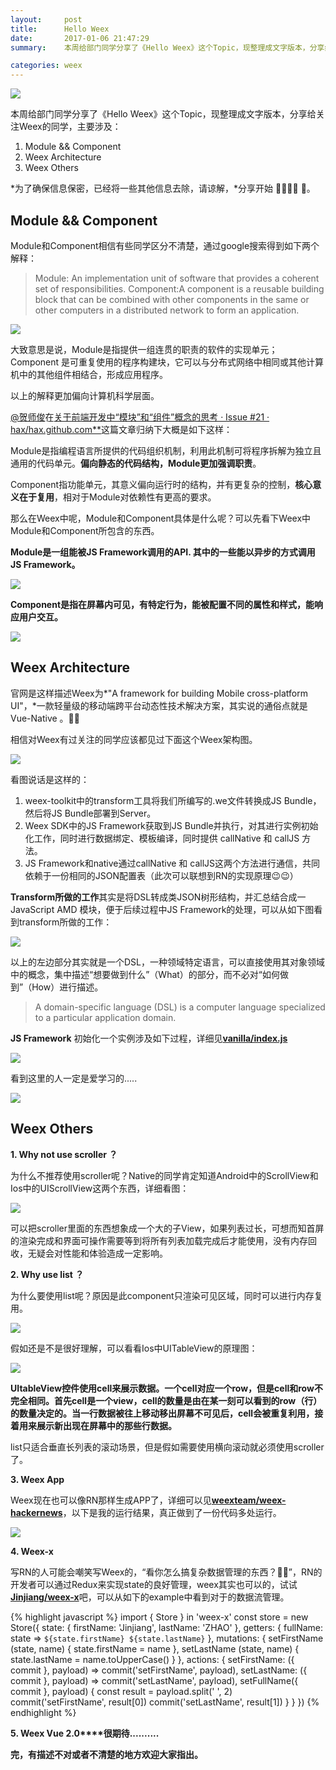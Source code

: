 ```yaml
---
layout:     post
title:      Hello Weex
date:       2017-01-06 21:47:29
summary:    本周给部门同学分享了《Hello Weex》这个Topic，现整理成文字版本，分享给关注Weex的同学，主要涉及:Module && Component、Weex Architecture、 Weex Others。

categories: weex
---
```


![](http://img.alicdn.com/tfs/TB1qlHxPXXXXXaFaXXXXXXXXXXX-2880-1800.jpg)

本周给部门同学分享了《Hello Weex》这个Topic，现整理成文字版本，分享给关注Weex的同学，主要涉及：

1. Module && Component
2. Weex Architecture
3. Weex Others

*为了确保信息保密，已经将一些其他信息去除，请谅解，*分享开始 👨‍👨‍👧‍👧 🤣。

## **Module && Component**

Module和Component相信有些同学区分不清楚，通过google搜索得到如下两个解释：

> Module: An implementation unit of software that provides a coherent set of responsibilities.
> Component:A component is a reusable building block that can be combined with other components in the same or other computers in a distributed network to form an application.

![](http://img.alicdn.com/tfs/TB1T6zwPXXXXXa2aXXXXXXXXXXX-440-317.png)

大致意思是说，Module是指提供一组连贯的职责的软件的实现单元；Component 是可重复使用的程序构建块，它可以与分布式网络中相同或其他计算机中的其他组件相结合，形成应用程序。

以上的解释更加偏向计算机科学层面。

[@贺师俊](https://www.zhihu.com/people/3ec3b166992a5a90a1083945d2490d38)在[关于前端开发中“模块”和“组件”概念的思考 · Issue #21 · hax/hax.github.com**](https://github.com/hax/hax.github.com/issues/21)这篇文章归纳下大概是如下这样：

Module是指编程语言所提供的代码组织机制，利用此机制可将程序拆解为独立且通用的代码单元。**偏向静态的代码结构，Module更加强调职责**。

Component指功能单元，其意义偏向运行时的结构，并有更复杂的控制，**核心意义在于复用**，相对于Module对依赖性有更高的要求。

那么在Weex中呢，Module和Component具体是什么呢？可以先看下Weex中Module和Component所包含的东西。

**Module是一组能被JS Framework调用的API. 其中的一些能以异步的方式调用JS Framework。**

![](http://img.alicdn.com/tfs/TB10Qn_PXXXXXXFXXXXXXXXXXXX-1172-458.png)

**Component是指在屏幕内可见，有特定行为，能被配置不同的属性和样式，能响应用户交互。**

![](http://img.alicdn.com/tfs/TB1NvfQPXXXXXcLXFXXXXXXXXXX-1322-766.png)

## **Weex Architecture**

官网是这样描述Weex为*"A framework for building Mobile cross-platform UI"，*一款轻量级的移动端跨平台动态性技术解决方案，其实说的通俗点就是Vue-Native 。🤔🤒

相信对Weex有过关注的同学应该都见过下面这个Weex架构图。

![](http://img.alicdn.com/tfs/TB1EITwPXXXXXaCaXXXXXXXXXXX-852-566.png)

看图说话是这样的：

1. weex-toolkit中的transform工具将我们所编写的.we文件转换成JS Bundle，然后将JS Bundle部署到Server。
2. Weex SDK中的JS Framework获取到JS Bundle并执行，对其进行实例初始化工作，同时进行数据绑定、模板编译，同时提供 callNative 和 callJS 方法。
3. JS Framework和native通过callNative 和 callJS这两个方法进行通信，共同依赖于一份相同的JSON配置表（此次可以联想到RN的实现原理😉😉）

**Transform所做的工作**其实是将DSL转成类JSON树形结构，并汇总结合成一JavaScript AMD 模块，便于后续过程中JS Framework的处理，可以从如下图看到transform所做的工作：

![](http://img.alicdn.com/tfs/TB1_hLfPXXXXXbgaVXXXXXXXXXX-2880-1800.jpg)

以上的左边部分其实就是一个DSL，一种领域特定语言，可以直接使用其对象领域中的概念，集中描述“想要做到什么”（What）的部分，而不必对“如何做到”（How）进行描述。

> A domain-specific language (DSL) is a computer language specialized to a particular application domain.

**JS Framework** 初始化一个实例涉及如下过程，详细见[**vanilla/index.js**](https://link.zhihu.com/?target=https%3A//github.com/alibaba/weex/blob/master/html5/vanilla/index.js)

![](http://img.alicdn.com/tfs/TB1CjTtPXXXXXa0apXXXXXXXXXX-1268-630.png)

看到这里的人一定是爱学习的.....

![](http://img.alicdn.com/tfs/TB1Hc6BPXXXXXa1aXXXXXXXXXXX-400-361.png)

## **Weex Others**

**1. Why not use scroller ？**

为什么不推荐使用scroller呢？Native的同学肯定知道Android中的ScrollView和Ios中的UIScrollView这两个东西，详细看图：

![](http://img.alicdn.com/tfs/TB1dgbFPXXXXXbDXVXXXXXXXXXX-1344-516.png)

可以把scroller里面的东西想象成一个大的子View，如果列表过长，可想而知首屏的渲染完成和界面可操作需要等到将所有列表加载完成后才能使用，没有内存回收，无疑会对性能和体验造成一定影响。

**2. Why use list ？**

为什么要使用list呢？原因是此component只渲染可见区域，同时可以进行内存复用。

![](http://img.alicdn.com/tfs/TB1ObPUPXXXXXasXFXXXXXXXXXX-1168-824.png)

假如还是不是很好理解，可以看看Ios中UITableView的原理图：

![](http://img.alicdn.com/tfs/TB1eSL4PXXXXXaPXXXXXXXXXXXX-1914-1485.jpg)

**UItableView控件使用cell来展示数据。一个cell对应一个row，但是cell和row不完全相同。首先cell是一个view，cell的数量是由在某一刻可以看到的row（行）的数量决定的。当一行数据被往上移动移出屏幕不可见后，cell会被重复利用，接着用来展示新出现在屏幕中的那些行数据。**

list只适合垂直长列表的滚动场景，但是假如需要使用横向滚动就必须使用scroller了。

**3. Weex App**

Weex现在也可以像RN那样生成APP了，详细可以见[**weexteam/weex-hackernews**](https:/github.com/weexteam/weex-hackernews)，以下是我的运行结果，真正做到了一份代码多处运行。

![](http://img.alicdn.com/tfs/TB1cpfCPXXXXXbWaXXXXXXXXXXX-2822-1708.jpg)

**4. Weex-x**

写RN的人可能会嘲笑写Weex的，“看你怎么搞复杂数据管理的东西？👹👹”，RN的开发者可以通过Redux来实现state的良好管理，weex其实也可以的，试试[**Jinjiang/weex-x**](https://link.zhihu.com/?target=https%3A//github.com/Jinjiang/weex-x)吧，可以从如下的example中看到对于的数据流管理。

{% highlight javascript %}
import { Store } in 'weex-x'
const store = new Store({
  state: { firstName: 'Jinjiang', lastName: 'ZHAO' },
  getters: { fullName: state => `${state.firstName} ${state.lastName}` },
  mutations: {
    setFirstName (state, name) {
      state.firstName = name
    },
    setLastName (state, name) {
      state.lastName = name.toUpperCase()
    }
  },
  actions: {
    setFirstName: ({ commit }, payload) => commit('setFirstName', payload),
    setLastName: ({ commit }, payload) => commit('setLastName', payload),
    setFullName({ commit }, payload) {
      const result = payload.split(' ', 2)
      commit('setFirstName', result[0])
      commit('setLastName', result[1])
    }
  }
})
{% endhighlight %}

**5. Weex Vue 2.0****很期待..........**

**完，有描述不对或者不清楚的地方欢迎大家指出。**
